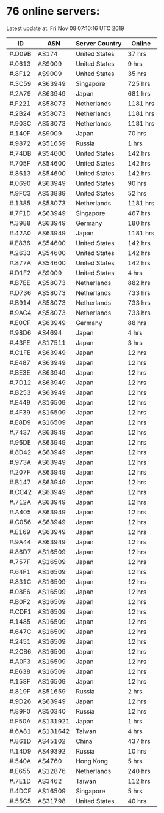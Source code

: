 # 76 online servers:

Latest update at: Fri Nov 08 07:10:16 UTC 2019

| ID | ASN | Server Country | Online |
| -- | --- | -------------- | ------ |
| #.D09B | AS174 | United States | 37 hrs |
| #.0613 | AS9009 | United States | 9 hrs |
| #.8F12 | AS9009 | United States | 35 hrs |
| #.3C59 | AS63949 | Singapore | 725 hrs |
| #.2A79 | AS63949 | Japan | 681 hrs |
| #.F221 | AS58073 | Netherlands | 1181 hrs |
| #.2B24 | AS58073 | Netherlands | 1181 hrs |
| #.903C | AS58073 | Netherlands | 1181 hrs |
| #.140F | AS9009 | Japan | 70 hrs |
| #.9872 | AS51659 | Russia | 1 hrs |
| #.74DB | AS54600 | United States | 142 hrs |
| #.705F | AS54600 | United States | 142 hrs |
| #.8613 | AS54600 | United States | 142 hrs |
| #.0690 | AS63949 | United States | 90 hrs |
| #.9FC3 | AS53889 | United States | 52 hrs |
| #.1385 | AS58073 | Netherlands | 1181 hrs |
| #.7F1D | AS63949 | Singapore | 467 hrs |
| #.3988 | AS63949 | Germany | 180 hrs |
| #.42A0 | AS63949 | Japan | 1181 hrs |
| #.E836 | AS54600 | United States | 142 hrs |
| #.2633 | AS54600 | United States | 142 hrs |
| #.877A | AS54600 | United States | 142 hrs |
| #.D1F2 | AS9009 | United States | 4 hrs |
| #.B7EE | AS58073 | Netherlands | 882 hrs |
| #.D736 | AS58073 | Netherlands | 733 hrs |
| #.B914 | AS58073 | Netherlands | 733 hrs |
| #.9AC4 | AS58073 | Netherlands | 733 hrs |
| #.E0CF | AS63949 | Germany | 88 hrs |
| #.98D6 | AS4694 | Japan | 4 hrs |
| #.43FE | AS17511 | Japan | 3 hrs |
| #.C1FE | AS63949 | Japan | 12 hrs |
| #.E487 | AS63949 | Japan | 12 hrs |
| #.BE3E | AS63949 | Japan | 12 hrs |
| #.7D12 | AS63949 | Japan | 12 hrs |
| #.B253 | AS63949 | Japan | 12 hrs |
| #.E449 | AS16509 | Japan | 12 hrs |
| #.4F39 | AS16509 | Japan | 12 hrs |
| #.E8D9 | AS16509 | Japan | 12 hrs |
| #.7437 | AS63949 | Japan | 12 hrs |
| #.96DE | AS63949 | Japan | 12 hrs |
| #.8D42 | AS63949 | Japan | 12 hrs |
| #.973A | AS63949 | Japan | 12 hrs |
| #.207F | AS63949 | Japan | 12 hrs |
| #.B147 | AS63949 | Japan | 12 hrs |
| #.CC42 | AS63949 | Japan | 12 hrs |
| #.712A | AS63949 | Japan | 12 hrs |
| #.A405 | AS63949 | Japan | 12 hrs |
| #.C056 | AS63949 | Japan | 12 hrs |
| #.E169 | AS63949 | Japan | 12 hrs |
| #.9A44 | AS63949 | Japan | 12 hrs |
| #.86D7 | AS16509 | Japan | 12 hrs |
| #.757F | AS16509 | Japan | 12 hrs |
| #.64F1 | AS16509 | Japan | 12 hrs |
| #.831C | AS16509 | Japan | 12 hrs |
| #.08E6 | AS16509 | Japan | 12 hrs |
| #.B0F2 | AS16509 | Japan | 12 hrs |
| #.CDF1 | AS16509 | Japan | 12 hrs |
| #.1485 | AS16509 | Japan | 12 hrs |
| #.647C | AS16509 | Japan | 12 hrs |
| #.2451 | AS16509 | Japan | 12 hrs |
| #.2CB6 | AS16509 | Japan | 12 hrs |
| #.A0F3 | AS16509 | Japan | 12 hrs |
| #.E638 | AS16509 | Japan | 12 hrs |
| #.158F | AS16509 | Japan | 12 hrs |
| #.819F | AS51659 | Russia | 2 hrs |
| #.9D26 | AS63949 | Japan | 12 hrs |
| #.89F0 | AS50340 | Russia | 12 hrs |
| #.F50A | AS131921 | Japan | 1 hrs |
| #.6A81 | AS131642 | Taiwan | 4 hrs |
| #.861D | AS45102 | China | 437 hrs |
| #.14D9 | AS49392 | Russia | 10 hrs |
| #.540A | AS4760 | Hong Kong | 5 hrs |
| #.E655 | AS12876 | Netherlands | 240 hrs |
| #.7E1D | AS3462 | Taiwan | 112 hrs |
| #.4DCF | AS16509 | Singapore | 5 hrs |
| #.55C5 | AS31798 | United States | 40 hrs |

